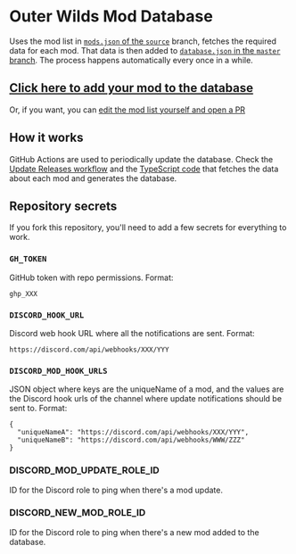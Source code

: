 # Outer Wilds Mod Database

Uses the mod list in [`mods.json` of the `source`](https://github.com/Raicuparta/ow-mod-db/blob/source/mods.json) branch, fetches the required data for each mod. That data is then added to [`database.json` in the `master` branch](https://github.com/Raicuparta/ow-mod-db/blob/master/database.json). The process happens automatically every once in a while.

## [Click here to add your mod to the database](https://github.com/Raicuparta/ow-mod-db/issues/new?assignees=Raicuparta&labels=add-mod&template=add-mod.yml&title=%5BYour+mod+name+here%5D)

Or, if you want, you can [edit the mod list yourself and open a PR](https://github.com/Raicuparta/outer-wilds-mod-db/edit/source/mods.json)

## How it works

GitHub Actions are used to periodically update the database. Check the [Update Releases workflow](https://github.com/Raicuparta/ow-mod-db/blob/source/.github/workflows/update-releases.yml) and the [TypeScript code](https://github.com/Raicuparta/ow-mod-db/tree/source/fetch-mods) that fetches the data about each mod and generates the database.

## Repository secrets

If you fork this repository, you'll need to add a few secrets for everything to work.

### `GH_TOKEN`

GitHub token with repo permissions. Format:

```
ghp_XXX
```

### `DISCORD_HOOK_URL`

Discord web hook URL where all the notifications are sent. Format:

```
https://discord.com/api/webhooks/XXX/YYY
```

### `DISCORD_MOD_HOOK_URLS`

JSON object where keys are the uniqueName of a mod, and the values are the Discord hook urls of the channel where update notifications should be sent to. Format:

```
{
  "uniqueNameA": "https://discord.com/api/webhooks/XXX/YYY",
  "uniqueNameB": "https://discord.com/api/webhooks/WWW/ZZZ"
}
```

### DISCORD_MOD_UPDATE_ROLE_ID

ID for the Discord role to ping when there's a mod update.

### DISCORD_NEW_MOD_ROLE_ID

ID for the Discord role to ping when there's a new mod added to the database.

